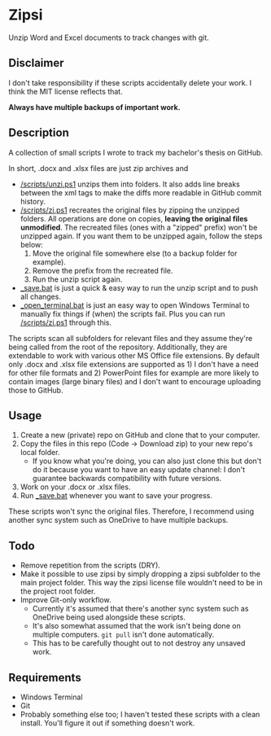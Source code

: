 # Zipsi

Unzip Word and Excel documents to track changes with git.

## Disclaimer

I don't take responsibility if these scripts accidentally delete your work. I think the MIT license reflects that.

**Always have multiple backups of important work.**

## Description

A collection of small scripts I wrote to track my bachelor's thesis on GitHub.

In short, .docx and .xlsx files are just zip archives and
- [/scripts/unzi.ps1](/scripts/unzi.ps1) unzips them into folders. It also adds line breaks between the xml tags to make the diffs more readable in GitHub commit history.
- [/scripts/zi.ps1](/scripts/zi.ps1) recreates the original files by zipping the unzipped folders. All operations are done on copies, **leaving the original files unmodified**. The recreated files (ones with a "zipped" prefix) won't be unzipped again. If you want them to be unzipped again, follow the steps below:
    1. Move the original file somewhere else (to a backup folder for example).
    2. Remove the prefix from the recreated file.
    3. Run the unzip script again.
- [_save.bat](_save.bat) is just a quick & easy way to run the unzip script and to push all changes.
- [_open_terminal.bat](_open_terminal.bat) is just an easy way to open Windows Terminal to manually fix things if (when) the scripts fail. Plus you can run [/scripts/zi.ps1](/scripts/zi.ps1) through this.

The scripts scan all subfolders for relevant files and they assume they're being called from the root of the repository. Additionally, they are extendable to work with various other MS Office file extensions. By default only .docx and .xlsx file extensions are supported as 1) I don't have a need for other file formats and 2) PowerPoint files for example are more likely to contain images (large binary files) and I don't want to encourage uploading those to GitHub.

## Usage
1. Create a new (private) repo on GitHub and clone that to your computer.
2. Copy the files in this repo (Code -> Download zip) to your new repo's local folder.
    - If you know what you're doing, you can also just clone this but don't do it because you want to have an easy update channel: I don't guarantee backwards compatibility with future versions.
3. Work on your .docx or .xlsx files.
4. Run [_save.bat](_save.bat) whenever you want to save your progress.

These scripts won't sync the original files. Therefore, I recommend using another sync system such as OneDrive to have multiple backups.

## Todo
- Remove repetition from the scripts (DRY).
- Make it possible to use zipsi by simply dropping a zipsi subfolder to the main project folder. This way the zipsi license file wouldn't need to be in the project root folder.
- Improve Git-only workflow.
    - Currently it's assumed that there's another sync system such as OneDrive being used alongside these scripts.
    - It's also somewhat assumed that the work isn't being done on multiple computers. `git pull` isn't done automatically.
    - This has to be carefully thought out to not destroy any unsaved work.

## Requirements
- Windows Terminal
- Git
- Probably something else too; I haven't tested these scripts with a clean install. You'll figure it out if something doesn't work.
